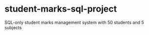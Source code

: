# student-marks-sql-project
SQL-only student marks management system with 50 students and 5 subjects

